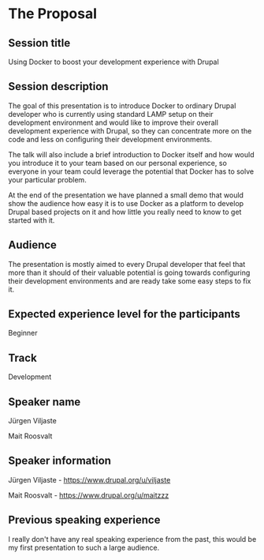 # The Proposal

## Session title
Using Docker to boost your development experience with Drupal

## Session description
The goal of this presentation is to introduce Docker to ordinary Drupal 
developer who is currently using standard LAMP setup on their development 
environment and would like to improve their overall development experience with 
Drupal, so they can concentrate more on the code and less on configuring their 
development environments.

The talk will also include a brief introduction to Docker itself and how would 
you introduce it to your team based on our personal experience, so everyone in 
your team could leverage the potential that Docker has to solve your particular 
problem.

At the end of the presentation we have planned a small demo that would show the 
audience how easy it is to use Docker as a platform to develop Drupal based 
projects on it and how little you really need to know to get started with it.

## Audience
The presentation is mostly aimed to every Drupal developer that feel that more 
than it should of their valuable potential is going towards configuring their 
development environments and are ready take some easy steps to fix it.

## Expected experience level for the participants
Beginner

## Track
Development

## Speaker name
Jürgen Viljaste

Mait Roosvalt

## Speaker information
Jürgen Viljaste - https://www.drupal.org/u/viljaste

Mait Roosvalt - https://www.drupal.org/u/maitzzz

## Previous speaking experience
I really don't have any real speaking experience from the past, this would be 
my first presentation to such a large audience.